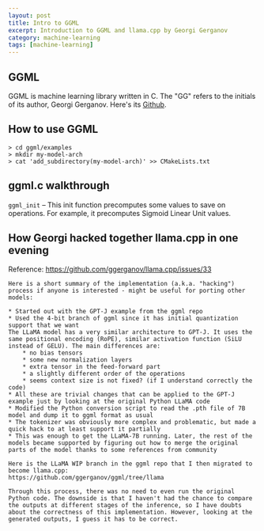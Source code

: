 ```yaml
---
layout: post
title: Intro to GGML
excerpt: Introduction to GGML and llama.cpp by Georgi Gerganov
category: machine-learning
tags: [machine-learning]
---
```


## GGML
GGML is machine learning library written in C. The "GG" refers to the initials of its author, Georgi Gerganov. Here's its [Github](https://github.com/ggerganov/ggml).

## How to use GGML
```
> cd ggml/examples
> mkdir my-model-arch
> cat 'add_subdirectory(my-model-arch)' >> CMakeLists.txt
```

## ggml.c walkthrough
`ggml_init` – This init function precomputes some values to save on operations. For example, it precomputes Sigmoid Linear Unit values.

## How Georgi hacked together llama.cpp in one evening
Reference: https://github.com/ggerganov/llama.cpp/issues/33
```
Here is a short summary of the implementation (a.k.a. "hacking") process if anyone is interested - might be useful for porting other models:

* Started out with the GPT-J example from the ggml repo
* Used the 4-bit branch of ggml since it has initial quantization support that we want
The LLaMA model has a very similar architecture to GPT-J. It uses the same positional encoding (RoPE), similar activation function (SiLU instead of GELU). The main differences are:
    * no bias tensors
    * some new normalization layers
    * extra tensor in the feed-forward part
    * a slightly different order of the operations
    * seems context size is not fixed? (if I understand correctly the code)
* All these are trivial changes that can be applied to the GPT-J example just by looking at the original Python LLaMA code
* Modified the Python conversion script to read the .pth file of 7B model and dump it to ggml format as usual
* The tokenizer was obviously more complex and problematic, but made a quick hack to at least support it partially
* This was enough to get the LLaMA-7B running. Later, the rest of the models became supported by figuring out how to merge the original parts of the model thanks to some references from community

Here is the LLaMA WIP branch in the ggml repo that I then migrated to become llama.cpp:
https://github.com/ggerganov/ggml/tree/llama

Through this process, there was no need to even run the original Python code. The downside is that I haven't had the chance to compare the outputs at different stages of the inference, so I have doubts about the correctness of this implementation. However, looking at the generated outputs, I guess it has to be correct.
```